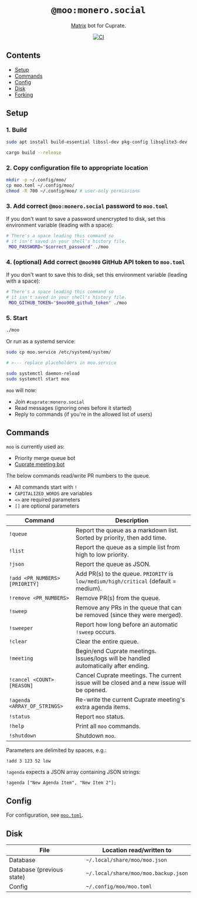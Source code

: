 <div align="center">

# `@moo:monero.social`

[Matrix](https://matrix.org) bot for Cuprate.

[![CI](https://github.com/Cuprate/moo/actions/workflows/ci.yml/badge.svg)](https://github.com/Cuprate/moo/actions/workflows/ci.yml)

</div>

## Contents
- [Setup](#setup)
- [Commands](#commands)
- [Config](#config)
- [Disk](#disk)
- [Forking](#forking)

## Setup
### 1. Build
```bash
sudo apt install build-essential libssl-dev pkg-config libsqlite3-dev
```

```bash
cargo build --release
```

### 2. Copy configuration file to appropriate location
```bash
mkdir -p ~/.config/moo/
cp moo.toml ~/.config/moo/
chmod -R 700 ~/.config/moo/ # user-only permissions
```

### 3. Add correct `@moo:monero.social` password to `moo.toml`
If you don't want to save a password unencrypted to disk, set this environment variable (leading with a space):
```bash
# There's a space leading this command so
# it isn't saved in your shell's history file.
 MOO_PASSWORD="$correct_password" ./moo
```

### 4. (optional) Add correct `@moo900` GitHub API token to `moo.toml`
If you don't want to save this to disk, set this environment variable (leading with a space):
```bash
# There's a space leading this command so
# it isn't saved in your shell's history file.
 MOO_GITHUB_TOKEN="$moo900_github_token" ./moo
```

### 5. Start
```bash
./moo
```

Or run as a systemd service:
```bash
sudo cp moo.service /etc/systemd/system/

# >--- replace placeholders in moo.service

sudo systemctl daemon-reload
sudo systemctl start moo
```

`moo` will now:
- Join `#cuprate:monero.social`
- Read messages (ignoring ones before it started)
- Reply to commands (if you're in the allowed list of users)

## Commands
`moo` is currently used as:
- Priority merge queue bot
- [Cuprate meeting bot](https://github.com/monero-project/meta/issues)

The below commands read/write PR numbers to the queue.

- All commands start with `!`
- `CAPITALIZED_WORDS` are variables
- `<>` are required parameters
- `[]` are optional parameters

| Command                        | Description |
|--------------------------------|-------------|
| `!queue`                       | Report the queue as a markdown list. Sorted by priority, then add time.
| `!list`                        | Report the queue as a simple list from high to low priority.
| `!json`                        | Report the queue as JSON.
| `!add <PR_NUMBERS> [PRIORITY]` | Add PR(s) to the queue. `PRIORITY` is `low/medium/high/critical` (default = medium).
| `!remove <PR_NUMBERS>`         | Remove PR(s) from the queue.
| `!sweep`                       | Remove any PRs in the queue that can be removed (since they were merged).
| `!sweeper`                     | Report how long before an automatic `!sweep` occurs.
| `!clear`                       | Clear the entire queue.
| `!meeting`                     | Begin/end Cuprate meetings. Issues/logs will be handled automatically after ending.
| `!cancel <COUNT> [REASON]`     | Cancel Cuprate meetings. The current issue will be closed and a new issue will be opened.
| `!agenda <ARRAY_OF_STRINGS>`   | Re-write the current Cuprate meeting's extra agenda items.
| `!status`                      | Report `moo` status.
| `!help`                        | Print all `moo` commands.
| `!shutdown`                    | Shutdown `moo`.

Parameters are delimited by spaces, e.g.:
```
!add 3 123 52 low
```
`!agenda` expects a JSON array containing JSON strings:
```
!agenda ["New Agenda Item", "New Item 2"];
```

## Config
For configuration, see [`moo.toml`](moo.toml).

## Disk
| File                      | Location read/written to |
|---------------------------|--------------------------|
| Database                  | `~/.local/share/moo/moo.json`
| Database (previous state) | `~/.local/share/moo/moo.backup.json`
| Config                    | `~/.config/moo/moo.toml`